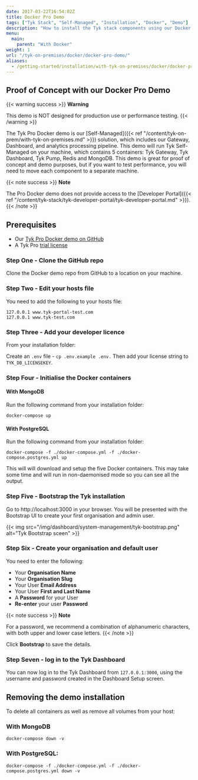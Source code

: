 ```yaml
---
date: 2017-03-22T16:54:02Z
title: Docker Pro Demo
tags: ["Tyk Stack", "Self-Managed", "Installation", "Docker", "Demo"]
description: "How to install the Tyk stack components using our Docker Pro-Demo proof of concept"
menu:
  main:
    parent: "With Docker"
weight: 1
url: "/tyk-on-premises/docker/docker-pro-demo/"
aliases:
  - /getting-started/installation/with-tyk-on-premises/docker/docker-pro-demo/docker-pro-demo/
---
```


## Proof of Concept with our Docker Pro Demo

{{< warning success >}}
**Warning**  

This demo is NOT designed for production use or performance testing.
{{< /warning >}}


The Tyk Pro Docker demo is our [Self-Managed]({{< ref "/content/tyk-on-prem/with-tyk-on-premises.md" >}}) solution, which includes our Gateway, Dashboard, and analytics processing pipeline. This demo will run Tyk Self-Managed on your machine, which contains 5 containers: Tyk Gateway, Tyk Dashboard, Tyk Pump, Redis and MongoDB. This demo is great for proof of concept and demo purposes, but if you want to test performance, you will need to move each component to a separate machine.

{{< note success >}}
**Note**  

The Pro Docker demo does not provide access to the [Developer Portal]({{< ref "/content/tyk-stack/tyk-developer-portal/tyk-developer-portal.md" >}}).
{{< /note >}}

## Prerequisites

* Our [Tyk Pro Docker demo on GitHub](https://github.com/TykTechnologies/tyk-pro-docker-demo)
* A Tyk Pro [trial license](https://pages.tyk.io/get-started-with-tyk)

### Step One - Clone the GitHub repo

Clone the Docker demo repo from GitHub to a location on your machine.

### Step Two - Edit your hosts file

You need to add the following to your hosts file:

```{copy.Wrapper}
127.0.0.1 www.tyk-portal-test.com
127.0.0.1 www.tyk-test.com
```

### Step Three - Add your developer licence

From your installation folder:

Create an `.env` file - `cp .env.example .env.` Then add your license string to `TYK_DB_LICENSEKEY`.

### Step Four - Initialise the Docker containers

#### With MongoDB

Run the following command from your installation folder:

```{copy.Wrapper}
docker-compose up
```

#### With PostgreSQL

Run the following command from your installation folder:

```{copy.Wrapper}
docker-compose -f ./docker-compose.yml -f ./docker-compose.postgres.yml up
```

This will will download and setup the five Docker containers. This may take some time and will run in non-daemonised mode so you can see all the output.

### Step Five - Bootstrap the Tyk installation

Go to http://localhost:3000 in your browser. You will be presented with the Bootstrap UI to create your first organisation and admin user.

{{< img src="/img/dashboard/system-management/tyk-bootstrap.png" alt="Tyk Bootstrap sceen" >}}


### Step Six - Create your organisation and default user

You need to enter the following:

* Your **Organisation Name**
* Your **Organisation Slug**
* Your User **Email Address**
* Your User **First and Last Name**
* A **Password** for your User
* **Re-enter** your user **Password**

{{< note success >}}
**Note**  

For a password, we recommend a combination of alphanumeric characters, with both upper and lower case
letters.
{{< /note >}}


Click **Bootstrap** to save the details.

### Step Seven - log in to the Tyk Dashboard

You can now log in to the Tyk Dashboard from `127.0.0.1:3000`, using the username and password created in the Dashboard
Setup screen.

## Removing the demo installation

To delete all containers as well as remove all volumes from your host:

### With MongoDB

```
docker-compose down -v
```
### With PostgreSQL:

```
docker-compose -f ./docker-compose.yml -f ./docker-compose.postgres.yml down -v
```

